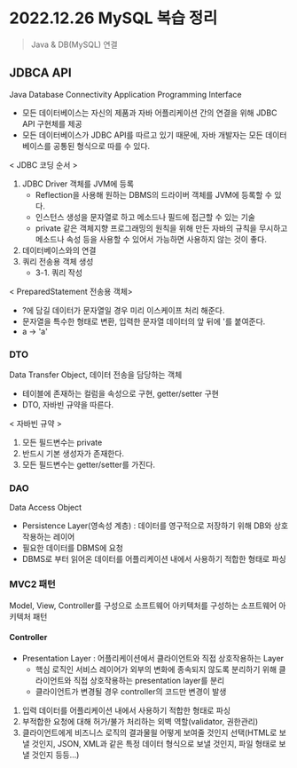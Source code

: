 # 2022.12.26 MySQL 복습 정리 
> Java & DB(MySQL) 연결

## JDBCA API
Java Database Connectivity Application Programming Interface
 - 모든 데이터베이스는 자신의 제품과 자바 어플리케이션 간의 연결을 위해 JDBC API 구현체를 제공 
 - 모든 데이터베이스가 JDBC API를 따르고 있기 때문에, 자바 개발자는 모든 데이터베이스를 공통된 형식으로 따를 수 있다.

< JDBC 코딩 순서 >
1. JDBC Driver 객체를 JVM에 등록 
   - Reflection을 사용해 원하는 DBMS의 드라이버 객체를 JVM에 등록할 수 있다.
   - 인스턴스 생성을 문자열로 하고 메소드나 필드에 접근할 수 있는 기술
   - private 같은 객체지향 프로그래밍의 원칙을 위해 만든 자바의 규칙을 무시하고 메소드나 속성 등을 사용할 수 있어서 가능하면 사용하지 않는 것이 좋다.
2. 데이터베이스와의 연결 
3. 쿼리 전송용 객체 생성 
   - 3-1. 쿼리 작성 


< PreparedStatement 전송용 객체>
- ?에 담길 데이터가 문자열일 경우 미리 이스케이프 처리 해준다.
- 문자열을 특수한 형태로 변환, 입력한 문자열 데이터의 앞 뒤에 '를 붙여준다.
- a -> 'a'
  

### DTO
Data Transfer Object, 데이터 전송을 담당하는 객체
- 테이블에 존재하는 컬럼을 속성으로 구현, getter/setter 구현
- DTO, 자바빈 규약을 따른다.
  
< 자바빈 규약 >
1. 모든 필드변수는 private
2. 반드시 기본 생성자가 존재한다.
3. 모든 필드변수는 getter/setter를 가진다.

### DAO 
Data Access Object
- Persistence Layer(영속성 계층) : 데이터를 영구적으로 저장하기 위해 DB와 상호작용하는 레이어
- 필요한 데이터를 DBMS에 요청 
- DBMS로 부터 읽어온 데이터를 어플리케이션 내에서 사용하기 적합한 형태로 파싱 

### MVC2 패턴
Model, View, Controller를 구성으로 소프트웨어 아키텍처를 구성하는 소프트웨어 아키텍처 패턴 

#### Controller
- Presentation Layer : 어플리케이션에서 클라이언트와 직접 상호작용하는 Layer
  - 핵심 로직인 서비스 레이어가 외부의 변화에 종속되지 않도록 분리하기 위해 클라이언트와 직접 상호작용하는 presentation layer를 분리
  - 클라이언트가 변경될 경우 controller의 코드만 변경이 발생 

1. 입력 데이터를 어플리케이션 내에서 사용하기 적합한 형태로 파싱
2. 부적합한 요청에 대해 허가/불가 처리하는 외벽 역할(validator, 권한관리)
3. 클라이언트에게 비즈니스 로직의 결과물읠 어떻게 보여줄 것인지 선택(HTML로 보낼 것인지, JSON, XML과 같은 특정 데이터 형식으로 보낼 것인지, 파일 형태로 보낼 것인지 등등...)